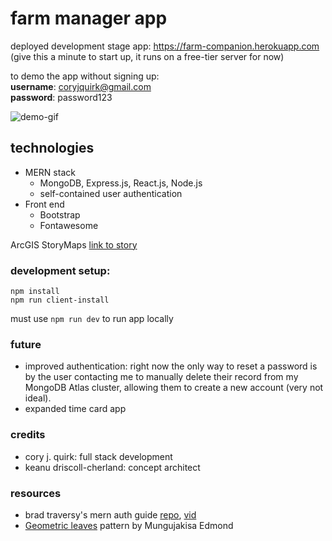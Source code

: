 # farm manager app
deployed development stage app: https://farm-companion.herokuapp.com
(give this a minute to start up, it runs on a free-tier server for now)  
  
to demo the app without signing up:  
**username**: coryjquirk@gmail.com  
**password**: password123  

<img src="https://github.com/coryjquirk/portfolio/blob/master/client/src/components/Blog/Posts/Post7/farm.gif?raw=true" alt="demo-gif">  

## technologies  
* MERN stack  
  * MongoDB, Express.js, React.js, Node.js  
  * self-contained user authentication  
* Front end  
  * Bootstrap  
  * Fontawesome  

ArcGIS StoryMaps [link to story](https://storymaps.arcgis.com/stories/52354515142b4631a1e09d402743d36e)

### development setup:  
`npm install`  
`npm run client-install`  

must use `npm run dev` to run app locally  

### future
* improved authentication: right now the only way to reset a password is by the user contacting me to manually delete their record from my MongoDB Atlas cluster, allowing them to create a new account (very not ideal). 
* expanded time card app

### credits
- cory j. quirk: full stack development  
- keanu driscoll-cherland: concept architect  
### resources
- brad traversy's mern auth guide [repo](https://github.com/bradtraversy/mern_shopping_list), [vid](https://www.youtube.com/watch?v=USaB1adUHM0&ab_channel=TraversyMedia)
- [Geometric leaves](https://www.toptal.com/designers/subtlepatterns/geometric-leaves-pattern/) pattern by Mungujakisa Edmond
